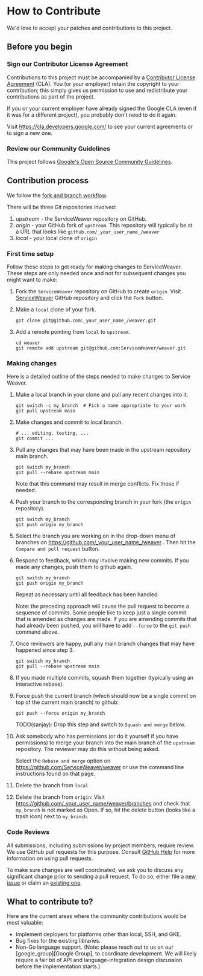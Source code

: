 # How to Contribute

We'd love to accept your patches and contributions to this project.

## Before you begin

### Sign our Contributor License Agreement

Contributions to this project must be accompanied by a
[Contributor License Agreement][cla] (CLA). You (or your employer) retain the
copyright to your contribution; this simply gives us permission to use and
redistribute your contributions as part of the project.

If you or your current employer have already signed the Google CLA (even if it
was for a different project), you probably don't need to do it again.

Visit <https://cla.developers.google.com/> to see your current agreements or to
sign a new one.

### Review our Community Guidelines

This project follows [Google's Open Source Community
Guidelines](https://opensource.google/conduct/).

## Contribution process

We follow the [fork and branch workflow][workflow].

There will be three Git repositories involved:

1.  *upstream* - the ServiceWeaver repository on GitHub.
2.  *origin* - your GitHub fork of `upstream`. This repository
    will typically be at a URL that looks like `github.com/_your_user_name_/weaver`
3.  *local* - your local clone of `origin`

### First time setup

Follow these steps to get ready for making changes to ServiceWeaver.  These
steps are only needed once and not for subsequent changes you might want to
make:

1.  Fork the `ServiceWeaver` repository on GitHub to create `origin`.
    Visit [ServiceWeaver][github_weaver] GitHub repository and click the `Fork` button.

2.  Make a `local` clone of your fork.

    ```shell
    git clone git@github.com:_your_user_name_/weaver.git
    ```

3.  Add a remote pointing from `local` to `upstream`.

    ```shell
    cd weaver
    git remote add upstream git@github.com:ServiceWeaver/weaver.git
    ```
### Making changes

Here is a detailed outline of the steps needed to make changes to Service
Weaver.


1. Make a local branch in your clone and pull any recent changes into it.

   ```shell
   git switch -c my_branch  # Pick a name appropriate to your work
   git pull upstream main
   ```

2. Make changes and commit to local branch.

   ```shell
   # ... editing, testing, ... 
   git commit ...
   ```

3. Pull any changes that may have been made in the upstream repository
   main branch.

   ```shell
   git switch my_branch
   git pull --rebase upstream main
   ```

   Note that this command may result in merge conflicts. Fix those if
   needed.

4. Push your branch to the corresponding branch in your fork (the `origin` repository).

   ```shell
   git switch my_branch
   git push origin my_branch
   ```

5. Select the branch you are working on in the drop-down menu of branches on
   https://github.com/_your_user_name_/weaver . Then hit the `Compare and pull
   request` button.

6. Respond to feedback, which may involve making new commits.
   If you made any changes, push them to github again.

   ```shell
   git switch my_branch
   git push origin my_branch
   ```

   Repeat as necessary until all feedback has been handled.

   Note: the preceding approach will cause the pull request to become a sequence
   of commits. Some people like to keep just a single commit that is amended as
   changes are made. If you are amending commits that had already been pushed,
   you will have to add `--force` to the `git push` command above.

7. Once reviewers are happy, pull any main branch changes that may
   have happened since step 3.
   
    ```shell
    git switch my_branch
    git pull --rebase upstream main
    ```

8. If you made multiple commits, squash them together (typically using an
    interactive rebase).
    
9. Force push the current branch (which should now be a single commit on top
   of the current main branch) to github:
    
    ```shell
    git push --force origin my_branch
    ```

    TODO(sanjay): Drop this step and switch to `Squash and merge` below.

10. Ask somebody who has permissions (or do it yourself if you
    have permissions) to merge your branch into the main branch
    of the `upstream` repository. The reviewer may do this without
    being asked.

    Select the `Rebase and merge` option on https://github.com/ServiceWeaver/weaver
    or use the command line instructions found on that page.

11. Delete the branch from `local`

12. Delete the branch from `origin`: Visit https://github.com/_your_user_name/weaver/branches
    and check that `my_branch` is not marked as Open. If so, hit the delete
    button (looks like a trash icon) next to `my_branch`.

### Code Reviews

All submissions, including submissions by project members, require review. We
use GitHub pull requests for this purpose. Consult [GitHub Help][github_help]
for more information on using pull requests.

To make sure changes are well coordinated, we ask you to discuss any significant
change prior to sending a pull request. To do so, either file a
[new issue][new_issue] or claim an [existing one][issues].

## What to contribute to?

Here are the current areas where the community contributions would be most
valuable:

* Implement deployers for platforms other than local, SSH, and GKE.
* Bug fixes for the existing libraries.
* Non-Go language support. (Note: please reach out to us on our
  [google_group][Google Group], to coordinate development. We will likely
  require a fair bit of API and language-integration design discussion before
  the implementation starts.)

[cla]: https://cla.developers.google.com/about
[github_help]: https://help.github.com/articles/about-pull-requests/
[github_weaver]: https://github.com/ServiceWeaver/weaver
[google_group]: https://groups.google.com/g/serviceweaver
[issues]: https://github.com/ServiceWeaver/weaver/issues
[new_issue]: https://github.com/ServiceWeaver/weaver/issues/new
[workflow]: https://www.google.com/search?q=github+fork+and+branch+workflow
